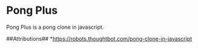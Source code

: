 # Pong Plus
Pong Plus is a pong clone in javascript.

##Attributions##
*https://robots.thoughtbot.com/pong-clone-in-javascript
